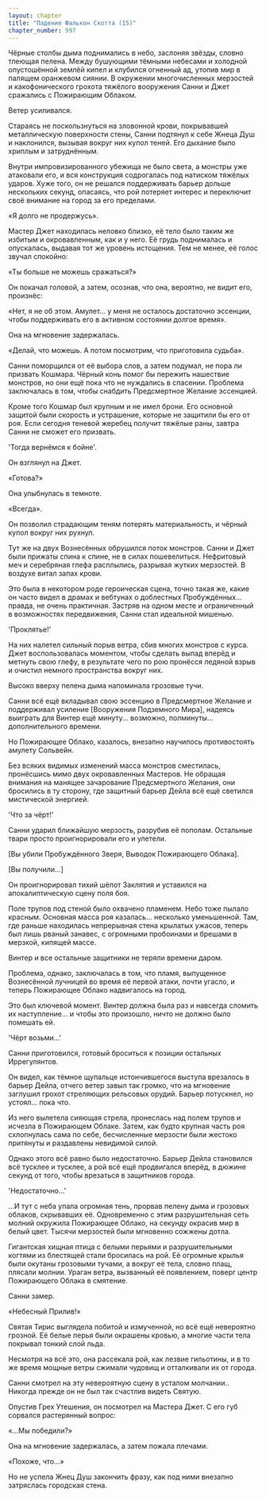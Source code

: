 ```yaml
---
layout: chapter
title: "Падение Фалькон Скотта (15)"
chapter_number: 997
---
```


Чёрные столбы дыма поднимались в небо, заслоняя звёзды, словно тлеющая пелена. Между бушующими тёмными небесами и холодной опустошённой землёй кипел и клубился огненный ад, утопив мир в палящем оранжевом сиянии. В окружении многочисленных мерзостей и какофонического грохота тяжёлого вооружения Санни и Джет сражались с Пожирающим Облаком.

Ветер усиливался.

Стараясь не поскользнуться на зловонной крови, покрывавшей металлическую поверхности стены, Санни подтянул к себе Жнеца Душ и наклонился, вызывая вокруг них купол теней. Его дыхание было хриплым и затруднённым.

Внутри импровизированного убежища не было света, а монстры уже атаковали его, и вся конструкция содрогалась под натиском тяжёлых ударов. Хуже того, он не решался поддерживать барьер дольше нескольких секунд, опасаясь, что рой потеряет интерес и переключит своё внимание на город за его пределами.

«Я долго не продержусь».

Мастер Джет находилась неловко близко, её тело было таким же избитым и окровавленным, как и у него. Её грудь поднималась и опускалась, выдавая тот же уровень истощения. Тем не менее, её голос звучал спокойно:

«Ты больше не можешь сражаться?»

Он покачал головой, а затем, осознав, что она, вероятно, не видит его, произнёс:

«Нет, я не об этом. Амулет... у меня не осталось достаточно эссенции, чтобы поддерживать его в активном состоянии долгое время».

Она на мгновение задержалась.

«Делай, что можешь. А потом посмотрим, что приготовила судьба».

Санни поморщился от её выбора слов, а затем подумал, не пора ли призвать Кошмара. Чёрный конь помог бы пережить нашествие монстров, но они ещё пока что не нуждались в спасении. Проблема заключалась в том, чтобы снабдить Предсмертное Желание эссенцией.

Кроме того Кошмар был крупным и не имел брони. Его основной защитой были скорость и устрашение, которые не защитили бы его от роя. Если сегодня теневой жеребец получит тяжёлые раны, завтра Санни не сможет его призвать.

'Тогда вернёмся к бойне'.

Он взглянул на Джет.

«Готова?»

Она улыбнулась в темноте.

«Всегда».

Он позволил страдающим теням потерять материальность, и чёрный купол вокруг них рухнул.

Тут же на двух Вознесённых обрушился поток монстров. Санни и Джет были прижаты спина к спине, не в силах пошевелиться. Нефритовый меч и серебряная глефа расплылись, разрывая жутких мерзостей. В воздухе витал запах крови.

Это была в некотором роде героическая сцена, точно такая же, какие он часто видел в драмах и вебтунах о доблестных Пробуждённых... правда, не очень практичная. Застряв на одном месте и ограниченный в возможностях передвижения, Санни стал идеальной мишенью.

'Проклятье!'

На них налетел сильный порыв ветра, сбив многих монстров с курса. Джет воспользовалась моментом, чтобы сделать выпад вперёд и метнуть свою глефу, в результате чего по рою пронёсся ледяной взрыв и очистил немного пространства вокруг них.

Высоко вверху пелена дыма напоминала грозовые тучи.

Санни всё ещё вкладывал свою эссенцию в Предсмертное Желание и поддерживал усиление [Вооружения Подземного Мира], надеясь выиграть для Винтер ещё минуту... возможно, полминуты... дополнительного времени.

Но Пожирающее Облако, казалось, внезапно научилось противостоять амулету Сольвейн.

Без всяких видимых изменений масса монстров сместилась, пронёсшись мимо двух окровавленных Мастеров. Не обращая внимания на манящее зачарование Предсмертного Желания, они бросились в ту сторону, где защитный барьер Дейла всё ещё светился мистической энергией.

'Что за чёрт!'

Санни ударил ближайшую мерзость, разрубив её пополам. Остальные твари просто проигнорировали его и улетели.

[Вы убили Пробуждённого Зверя, Выводок Пожирающего Облака].

[Вы получили...]

Он проигнорировал тихий шёпот Заклятия и уставился на апокалиптическую сцену поля боя.

Поле трупов под стеной было охвачено пламенем. Небо тоже пылало красным. Основная масса роя казалась... несколько уменьшенной. Там, где раньше находилась непрерывная стена крылатых ужасов, теперь был лишь рваный занавес, с огромными пробоинами и брешами в мерзкой, кипящей массе.

Винтер и все остальные защитники не теряли времени даром.

Проблема, однако, заключалась в том, что пламя, выпущенное Вознесённой лучницей во время её первой атаки, почти угасло, и теперь Пожирающее Облако надвигалось на город.

Это был ключевой момент. Винтер должна была раз и навсегда сломить их наступление... и чтобы это произошло, ничто не должно было помешать ей.

'Чёрт возьми...'

Санни приготовился, готовый броситься к позиции остальных Иррегулянтов.

Он видел, как тёмное щупальце истончившегося выступа врезалось в барьер Дейла, отчего ветер завыл так громко, что на мгновение заглушил грохот стреляющих рельсовых орудий. Барьер потускнел, но устоял... пока что.

Из него вылетела сияющая стрела, пронеслась над полем трупов и исчезла в Пожирающем Облаке. Затем, как будто крупная часть роя схлопнулась сама по себе, бесчисленные мерзости были жестоко притянуты и раздавлены невидимой силой.

Однако этого всё равно было недостаточно. Барьер Дейла становился всё тусклее и тусклее, а рой всё ещё продвигался вперёд, в дюжине секунд от того, чтобы врезаться в защитников города.

'Недостаточно...'

...И тут с неба упала огромная тень, прорвав пелену дыма и грозовых облаков, скрывавших её. Одновременно с этим разрушительная сеть молний окружила Пожирающее Облако, на секунду окрасив мир в белый цвет. Тысячи мерзостей были мгновенно сожжены дотла.

Гигантская хищная птица с белыми перьями и разрушительными когтями из блестящей стали бросилась на рой. Её огромные крылья были окутаны грозовыми тучами, а вокруг её тела, словно плащ, плясали молнии. Ураган ветра, вызванный её появлением, поверг центр Пожирающего Облака в смятение.

Санни замер.

«Небесный Прилив!»

Святая Тирис выглядела побитой и измученной, но всё ещё невероятно грозной. Её белые перья были окрашены кровью, а многие части тела покрывал тонкий слой льда.

Несмотря на всё это, она рассекала рой, как лезвие гильотины, и в то же время мощные ветры сжимали чудовищ и отталкивали их от города.

Санни смотрел на эту невероятную сцену в усталом молчании.. Никогда прежде он не был так счастлив видеть Святую.

Опустив Грех Утешения, он посмотрел на Мастера Джет. С его губ сорвался растерянный вопрос:

«...Мы победили?»

Она на мгновение задержалась, а затем пожала плечами.

«Похоже, что...»

Но не успела Жнец Душ закончить фразу, как под ними внезапно затряслась городская стена.